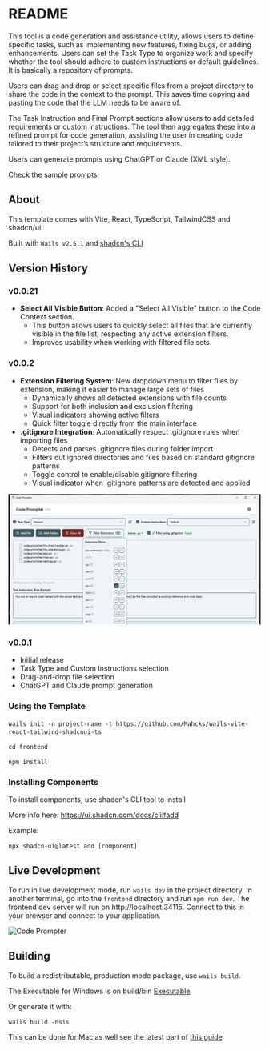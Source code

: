 # README

This tool is a code generation and assistance utility, allows users to define specific tasks, such as implementing new features, fixing bugs, or adding enhancements. Users can set the Task Type to organize work and specify whether the tool should adhere to custom instructions or default guidelines. It is basically a repository of prompts.

Users can drag and drop or select specific files from a project directory to share the code in the context to the prompt. This saves time copying and pasting the code that the LLM needs to be aware of.

The Task Instruction and Final Prompt sections allow users to add detailed requirements or custom instructions. The tool then aggregates these into a refined prompt for code generation, assisting the user in creating code tailored to their project’s structure and requirements.

Users can generate prompts using ChatGPT or Claude (XML style).

Check the [sample prompts](https://github.com/danielsobrado/code-prompter/blob/main/prompts/README.md)

## About

This template comes with Vite, React, TypeScript, TailwindCSS and shadcn/ui.

Built with `Wails v2.5.1` and [shadcn's CLI](https://ui.shadcn.com/docs/cli)

## Version History

### v0.0.21
- **Select All Visible Button**: Added a "Select All Visible" button to the Code Context section.
  - This button allows users to quickly select all files that are currently visible in the file list, respecting any active extension filters.
  - Improves usability when working with filtered file sets.

### v0.0.2
- **Extension Filtering System**: New dropdown menu to filter files by extension, making it easier to manage large sets of files
  - Dynamically shows all detected extensions with file counts
  - Support for both inclusion and exclusion filtering
  - Visual indicators showing active filters
  - Quick filter toggle directly from the main interface
- **.gitignore Integration**: Automatically respect .gitignore rules when importing files
  - Detects and parses .gitignore files during folder import
  - Filters out ignored directories and files based on standard gitignore patterns
  - Toggle control to enable/disable gitignore filtering
  - Visual indicator when .gitignore patterns are detected and applied

![Code Prompter v 0.0.2](https://github.com/danielsobrado/code-prompter/blob/main/images/CodePrompter2.jpg)

### v0.0.1
- Initial release
- Task Type and Custom Instructions selection
- Drag-and-drop file selection
- ChatGPT and Claude prompt generation

### Using the Template
```console
wails init -n project-name -t https://github.com/Mahcks/wails-vite-react-tailwind-shadcnui-ts
```

```console
cd frontend
```

```console
npm install
```

### Installing Components
To install components, use shadcn's CLI tool to install

More info here: https://ui.shadcn.com/docs/cli#add

Example:
```console
npx shadcn-ui@latest add [component]
```

## Live Development

To run in live development mode, run `wails dev` in the project directory. In another terminal, go into the `frontend`
directory and run `npm run dev`. The frontend dev server will run on http://localhost:34115. Connect to this in your
browser and connect to your application.

![Code Prompter](https://github.com/danielsobrado/code-prompter/blob/main/images/CodePrompter1.jpg)

## Building

To build a redistributable, production mode package, use `wails build`.

The Executable for Windows is on build/bin [Executable](https://github.com/danielsobrado/code-prompter/tree/main/build/bin/CodePrompter.exe)

Or generate it with:

```console
wails build -nsis
```
This can be done for Mac as well see the latest part of [this guide](https://wails.io/docs/guides/windows-installer/)


